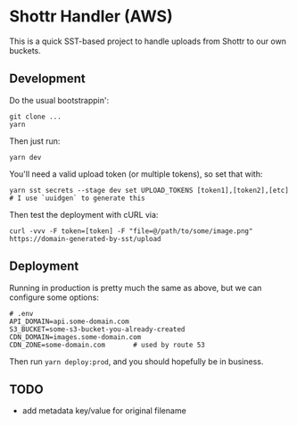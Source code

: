# Shottr Handler (AWS)

This is a quick SST-based project to handle uploads from Shottr to our own buckets.

## Development

Do the usual bootstrappin':

```
git clone ...
yarn
```

Then just run:

```
yarn dev
```

You'll need a valid upload token (or multiple tokens), so set that with:

```
yarn sst secrets --stage dev set UPLOAD_TOKENS [token1],[token2],[etc] # I use `uuidgen` to generate this
```

Then test the deployment with cURL via:

```
curl -vvv -F token=[token] -F "file=@/path/to/some/image.png" https://domain-generated-by-sst/upload
```

## Deployment

Running in production is pretty much the same as above, but we can configure some options:

```
# .env
API_DOMAIN=api.some-domain.com
S3_BUCKET=some-s3-bucket-you-already-created
CDN_DOMAIN=images.some-domain.com
CDN_ZONE=some-domain.com       # used by route 53
```

Then run `yarn deploy:prod`, and you should hopefully be in business.

## TODO

- add metadata key/value for original filename
